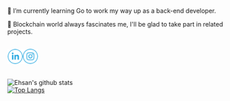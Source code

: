 🌱 I’m currently learning Go to work my way up as a back-end developer.

:metal: Blockchain world always fascinates me, I'll be glad to take part in related projects.

<br>
<a href="https://www.linkedin.com/in/e-amiri/" target="_blank"><img alt="LinkedIn" src="https://github.com/E-Amiri/E-Amiri/blob/main/LinkedIn-v2.png" width="35"></a><a href="https://www.instagram.com/ehsan.9891" target="_blank"><img alt="Instagram" src="https://github.com/E-Amiri/E-Amiri/blob/main/Instagram-v2.png" width="35"></a>
<br>

<br>

![Ehsan's github stats](https://github-readme-stats.vercel.app/api?username=E-Amiri&show_icons=true&theme=synthwave) <br>
[![Top Langs](https://github-readme-stats.vercel.app/api/top-langs/?username=E-Amiri&theme=synthwave&layout=compact)](https://github.com/E-Amiri/E-Amiri)

<br>
